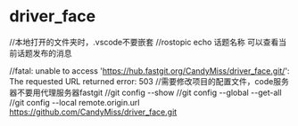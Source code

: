 # driver_face
//本地打开的文件夹时，.vscode不要嵌套
//rostopic echo 话题名称 可以查看当前话题发布的消息


//fatal: unable to access 'https://hub.fastgit.org/CandyMiss/driver_face.git/': The requested URL returned error: 503
//需要修改项目的配置文件，code服务器不要用代理服务器fastgit
//git config --show
//git config --global --get-all
//git config --local remote.origin.url https://github.com/CandyMiss/driver_face.git
